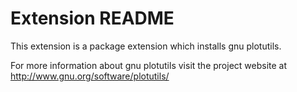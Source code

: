 # Extension README

This extension is a package extension which installs gnu plotutils.

For more information about gnu plotutils visit the project website at
http://www.gnu.org/software/plotutils/

